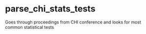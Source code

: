 # parse_chi_stats_tests
Goes through proceedings from CHI conference and looks for most common statistical tests

